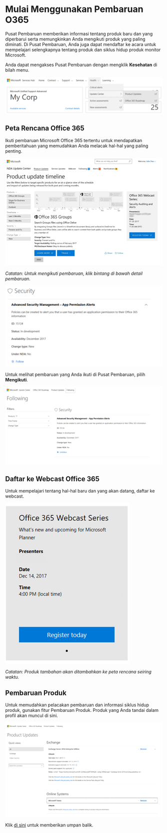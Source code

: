 # <a name="getting-started-with-o365-updates"></a>Mulai Menggunakan Pembaruan O365

Pusat Pembaruan memberikan informasi tentang produk baru dan yang diperbarui serta memungkinkan Anda mengikuti produk yang paling diminati. Di Pusat Pembaruan, Anda juga dapat mendaftar ke acara untuk mempelajari selengkapnya tentang produk dan siklus hidup produk monitor Microsoft.

Anda dapat mengakses Pusat Pembaruan dengan mengklik **Kesehatan** di bilah menu.

![Gambar Pusat Pembaruan KB Kesehatan 1](health-kb-updatecenter1.png)

## <a name="office-365-roadmap"></a>Peta Rencana Office 365

Ikuti pembaruan Microsoft Office 365 tertentu untuk mendapatkan pemberitahuan yang memudahkan Anda melacak hal-hal yang paling penting.

![Gambar Pusat Pembaruan KB Kesehatan 2](health-kb-updatecenter2.png)

*Catatan: Untuk mengikuti pembaruan, klik bintang di bawah detail pembaruan.*

![Gambar Pusat Pembaruan KB Kesehatan 3](health-kb-updatecenter3.png)

Untuk melihat pembaruan yang Anda ikuti di Pusat Pembaruan, pilih **Mengikuti**.

![Gambar Pusat Pembaruan KB Kesehatan 4](health-kb-updatecenter4.png)

## <a name="register-for-office-365-webcasts"></a>Daftar ke Webcast Office 365


Untuk mempelajari tentang hal-hal baru dan yang akan datang, daftar ke webcast.

![Gambar Pusat Pembaruan KB Kesehatan 5](health-kb-updatecenter5.png)

*Catatan: Produk tambahan akan ditambahkan ke peta rencana seiring waktu.*

## <a name="product-updates"></a>Pembaruan Produk

Untuk memudahkan pelacakan pembaruan dan informasi siklus hidup produk, gunakan fitur Pembaruan Produk. Produk yang Anda tandai dalam profil akan muncul di sini.

![Gambar Pusat Pembaruan KB Kesehatan 6](health-kb-updatecenter6.png)


Klik <a href="mailto:SHub_Feedback_RC@Microsoft.com?subject=Resource%20Center%20Feedback%3A%20%3CInsert%20feedback%20topic%3E%3E&amp;body=%3C%3Cplease%20submit%20your%20feedback%20with%20enough%20detail%20on%20the%20problem%2C%20reproduction%20steps%20and%20what%20you%20desire%20to%20happen%3E%3E" target="_blank">di sini</a> untuk memberikan umpan balik.
